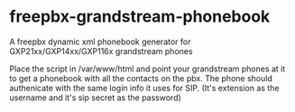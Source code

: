 # freepbx-grandstream-phonebook
A freepbx dynamic xml phonebook generator for GXP21xx/GXP14xx/GXP116x grandstream phones

Place the script in /var/www/html and point your grandstream phones at it to get a phonebook with all the contacts on the pbx. The phone should authenicate with the same login info it uses for SIP. (It's extension as the username and it's sip secret as the password)
